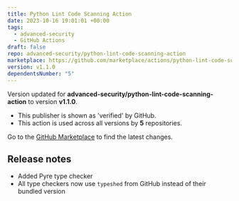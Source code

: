 ```yaml
---
title: Python Lint Code Scanning Action
date: 2023-10-16 19:01:01 +00:00
tags:
  - advanced-security
  - GitHub Actions
draft: false
repo: advanced-security/python-lint-code-scanning-action
marketplace: https://github.com/marketplace/actions/python-lint-code-scanning-action
version: v1.1.0
dependentsNumber: "5"
---
```



Version updated for **advanced-security/python-lint-code-scanning-action** to version **v1.1.0**.
- This publisher is shown as 'verified' by GitHub.
- This action is used across all versions by **5** repositories.

Go to the [GitHub Marketplace](https://github.com/marketplace/actions/python-lint-code-scanning-action) to find the latest changes.

## Release notes

* Added Pyre type checker
* All type checkers now use `typeshed` from GitHub instead of their bundled version

